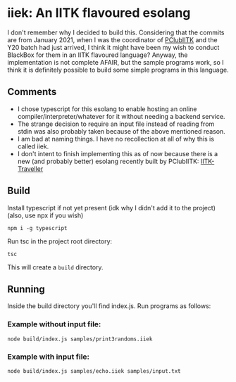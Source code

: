 # iiek: An IITK flavoured esolang

I don't remember why I decided to build this. Considering that the commits are from January 2021, when I was the coordinator of [PClubIITK](https://github.com/pclubiitk)
and the Y20 batch had just arrived, I think it might have been my wish to conduct BlackBox for them in an IITK flavoured language? Anyway, the implementation is
not complete AFAIR, but the sample programs work, so I think it is definitely possible to build some simple programs in this language.

## Comments

 - I chose typescript for this esolang to enable hosting an online compiler/interpreter/whatever for it without needing a backend service.
 - The strange decision to require an input file instead of reading from stdin was also probably taken because of the above mentioned reason.
 - I am bad at naming things. I have no recollection at all of why this is called iiek.
 - I don't intent to finish implementing this as of now because there is a new (and probably better) esolang recently built by PClubIITK: [IITK-Traveller](https://github.com/pclubiitk/IITK-Traveller)

## Build

Install typescript if not yet present (idk why I didn't add it to the project) (also, use npx if you wish)
```
npm i -g typescript
```

Run tsc in the project root directory:
```
tsc
```

This will create a `build` directory.

## Running

Inside the build directory you'll find index.js. Run programs as follows:

### Example without input file:
```
node build/index.js samples/print3randoms.iiek
```

### Example with input file:
```
node build/index.js samples/echo.iiek samples/input.txt
```
